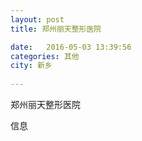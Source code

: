 ```yaml
--- 
layout: post 
title: 郑州丽天整形医院

date:   2016-05-03 13:39:56 
categories: 其他  
city: 新乡
  
--- 
```

   
郑州丽天整形医院

信息

